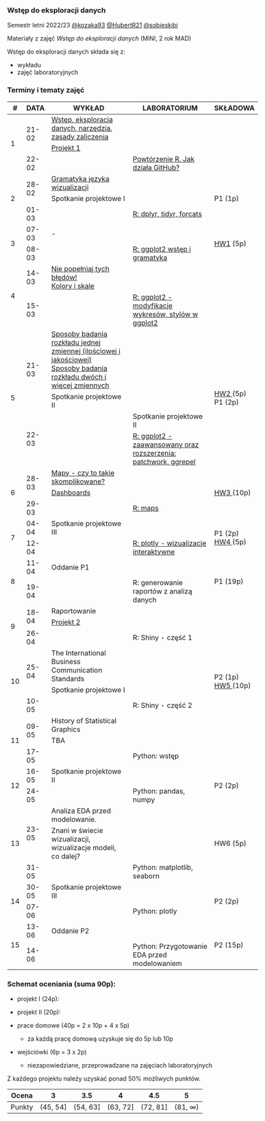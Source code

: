 ### Wstęp do eksploracji danych

Semestr letni 2022/23 [@kozaka93](https://github.com/kozaka93) [@HubertR21](https://github.com/HubertR21) [@sobieskibj](https://github.com/sobieskibj)

Materiały z zajęć *Wstęp do eksploracji danych* (MiNI, 2 rok MAD)

Wstęp do eksploracji danych składa się z:

-   wykładu
-   zajęć laboratoryjnych

### Terminy i tematy zajęć 

<table style="undefined;table-layout: fixed; width: 666px">
<colgroup>
<col style="width: 24.233334px">
<col style="width: 57.233334px">
<col style="width: 190.233334px">
<col style="width: 190.233334px">
<col style="width: 93.116667px">
</colgroup>
<thead>
  <tr>
    <th>#</th>
    <th>DATA</th>
    <th>WYKŁAD</th>
    <th>LABORATORIUM</th>
    <th>SKŁADOWA</th>
  </tr>
</thead>
<tbody>
  <tr>
    <td rowspan="4">1</td>
    <td rowspan="3">21-02</td>
    <td rowspan="2"><a href=https://github.com/MI2-Education/2023L-ExploratoryDataAnalysis/blob/main/lectures/L1-intro.pdf  target="_blank" rel="noopener noreferrer">Wstęp, eksploracja danych, narzędzia, zasady zaliczenia</a></td>
    <td rowspan="3"></td>
    <td rowspan="4"></td>
  </tr>
  <tr>
  </tr>
  <tr>
    <td><a href=https://github.com/MI2-Education/2023L-ExploratoryDataAnalysis/tree/main/projects/project1 target="_blank" rel="noopener noreferrer">Projekt 1</a></td>
  </tr>
  <tr>
    <td>22-02</td>
    <td></td>
    <td><a href=https://github.com/MI2-Education/2023L-ExploratoryDataAnalysis/tree/main/labs/lab1  target="_blank" rel="noopener noreferrer">Powtórzenie R. Jak działa GitHub?</a></td>
  </tr>
  <tr>
    <td rowspan="4">2</td>
    <td rowspan="2">28-02</td>
    <td><a href=https://github.com/MI2-Education/2023L-ExploratoryDataAnalysis/blob/main/lectures/L2-visualization-grammar.pdf target="_blank" rel="noopener noreferrer">Gramatyka języka wizualizacji</a></td>
    <td rowspan="2"></td>
    <td rowspan="4">P1 (1p)</td>
  </tr>
  <tr>
    <td>Spotkanie projektowe I</td>
  </tr>
  <tr>
    <td rowspan="2">01-03</td>
    <td rowspan="2"></td>
    <td rowspan="2"><a href=https://github.com/MI2-Education/2023L-ExploratoryDataAnalysis/tree/main/labs/lab2 target="_blank" rel="noopener noreferrer">R: dplyr, tidyr, forcats</a></td>
  </tr>
  <tr>
  </tr>
  <tr>
    <td rowspan="4">3</td>
    <td rowspan="2">07-03</td>
    <td rowspan="2">-</td>
    <td rowspan="2"></td>
    <td rowspan="4"><a href=https://github.com/MI2-Education/2023L-ExploratoryDataAnalysis/issues/44 target="_blank" rel="noopener noreferrer">HW1</a> (5p)</td>
  </tr>
  <tr>
  </tr>
  <tr>
    <td rowspan="2">08-03</td>
    <td rowspan="2"></td>
    <td rowspan="2"><a href=https://github.com/MI2-Education/2023L-ExploratoryDataAnalysis/tree/main/labs/lab3 target="_blank" rel="noopener noreferrer">R: ggplot2 wstęp i gramatyka</a></td>
  </tr>
  <tr>
  </tr>
  <tr>
    <td rowspan="4">4</td>
    <td rowspan="2">14-03</td>
    <td><a href=https://github.com/MI2-Education/2023L-ExploratoryDataAnalysis/blob/main/lectures/L4-color-scales.pdf target="_blank" rel="noopener noreferrer">Nie popełniaj tych błędów! <br> Kolory i skale</a></td>
    <td rowspan="2"></td>
    <td rowspan="4"></td>
  </tr>
  <tr>
  </tr>
  <tr>
    <td rowspan="2">15-03</td>
    <td rowspan="2"></td>
    <td rowspan="2"><a href=https://github.com/MI2-Education/2023L-ExploratoryDataAnalysis/tree/main/labs/lab4 target="_blank" rel="noopener noreferrer">R: ggplot2 - modyfikacje wykresów, stylów w ggplot2</a></td>
  </tr>
  <tr>
  </tr>
  <tr>
    <td rowspan="4">5</td>
    <td rowspan="2">21-03</td>
    <td><a href=https://github.com/MI2-Education/2023L-ExploratoryDataAnalysis/blob/main/lectures/L5-variable-distribution.html target="_blank" rel="noopener noreferrer">Sposoby badania rozkładu jednej zmiennej (ilościowej i jakościowej)<br>Sposoby badania rozkładu dwóch i więcej zmiennych</a></td>
    <td rowspan="2"></td>
    <td rowspan="4"><a href=https://github.com/MI2-Education/2023L-ExploratoryDataAnalysis/issues/94 target="_blank" rel="noopener noreferrer">HW2 </a>(5p)<br>P1 (2p)</td>
  </tr>
  <tr>
    <td>Spotkanie projektowe II</td>
  </tr>
  <tr>
    <td rowspan="2">22-03</td>
    <td rowspan="2"></td>
    <td>Spotkanie projektowe II</td>
  </tr>
  <tr>
    <td><a href= https://github.com/MI2-Education/2023L-ExploratoryDataAnalysis/tree/main/labs/lab5 target="_blank" rel="noopener noreferrer">R: ggplot2 - zaawansowany oraz rozszerzenia: patchwork, ggrepel</a></td>
  </tr>
  <tr>
    <td rowspan="4">6</td>
    <td rowspan="2">28-03</td>
    <td><a href= https://github.com/MI2-Education/2023L-ExploratoryDataAnalysis/blob/main/lectures/L6-maps-dashboards.pdf target="_blank" rel="noopener noreferrer">Mapy - czy to takie skomplikowane?</a></td>
    <td rowspan="2"></td>
    <td rowspan="4"><a href=https://github.com/MI2-Education/2023L-ExploratoryDataAnalysis/issues/95 target="_blank" rel="noopener noreferrer"> HW3 </a>(10p)</td>
  </tr>
  <tr>
    <td><a href= https://github.com/MI2-Education/2023L-ExploratoryDataAnalysis/blob/main/lectures/L6-maps-dashboards.pdf target="_blank" rel="noopener noreferrer">Dashboards</a></td>
  </tr>
  <tr>
    <td rowspan="2">29-03</td>
    <td rowspan="2"></td>
    <td rowspan="2"><a href=https://github.com/MI2-Education/2023L-ExploratoryDataAnalysis/tree/main/labs/lab6 target="_blank" rel="noopener noreferrer">R: maps</a></td>
  </tr>
  <tr>
  </tr>
  <tr>
    <td rowspan="4">7</td>
    <td rowspan="2">04-04</td>
    <td rowspan="2">Spotkanie projektowe III</td>
    <td rowspan="2"></td>
    <td rowspan="4">P1 (2p)<br><a href=https://github.com/MI2-Education/2023L-ExploratoryDataAnalysis/issues/170 target="_blank" rel="noopener noreferrer">HW4 </a> (5p)</td>
  </tr>
  <tr>
  </tr>
  <tr>
    <td rowspan="2">12-04</td>
    <td rowspan="2"></td>
    <td rowspan="2"><a href=https://github.com/MI2-Education/2023L-ExploratoryDataAnalysis/tree/main/labs/lab7 target="_blank" rel="noopener noreferrer">R: plotly - wizualizacje interaktywne </a></td>
  </tr>
  <tr>
  </tr>
  <tr>
    <td rowspan="4">8</td>
    <td rowspan="2">11-04</td>
    <td rowspan="2">Oddanie P1</td>
    <td rowspan="2"></td>
    <td rowspan="4">P1 (19p)</td>
  </tr>
  <tr>
  </tr>
  <tr>
    <td rowspan="2">19-04</td>
    <td rowspan="2"></td>
    <td rowspan="2">R: generowanie raportów z analizą danych</td>
  </tr>
  <tr>
  </tr>
  <tr>
    <td rowspan="4">9</td>
    <td rowspan="2">18-04</td>
    <td>Raportowanie </td>
    <td rowspan="2"></td>
    <td rowspan="4"></td>
  </tr>
  <tr>
    <td><a href=https://github.com/MI2-Education/2023L-ExploratoryDataAnalysis/tree/main/projects/project2 target="_blank" rel="noopener noreferrer">Projekt 2</a></td>
  </tr>
  <tr>
    <td rowspan="2">26-04</td>
    <td rowspan="2"></td>
    <td rowspan="2">R: Shiny - część 1</td>
  </tr>
  <tr>
  </tr>
  <tr>
    <td rowspan="4">10</td>
    <td rowspan="2">25-04</td>
    <td>The International Business Communication Standards</td>
    <td rowspan="2"></td>
    <td rowspan="4">P2 (1p)<br><a href=https://github.com/MI2-Education/2023L-ExploratoryDataAnalysis/issues/257 target="_blank" rel="noopener noreferrer">HW5 </a>(10p)</td>
  </tr>
  <tr>
    <td>Spotkanie projektowe I</td>
  </tr>
  <tr>
    <td rowspan="2">10-05</td>
    <td rowspan="2"></td>
    <td rowspan="2">R: Shiny - część 2</td>
  </tr>
  <tr>
  </tr>
  <tr>
    <td rowspan="4">11</td>
    <td rowspan="2">09-05</td>
    <td>History of Statistical Graphics</td>
    <td rowspan="2"></td>
    <td rowspan="4"></td>
  </tr>
  <tr>
    <td>TBA</td>
  </tr>
  <tr>
    <td rowspan="2">17-05</td>
    <td rowspan="2"></td>
    <td rowspan="2">Python: wstęp</td>
  </tr>
  <tr>
  </tr>
  <tr>
    <td rowspan="4">12</td>
    <td rowspan="2">16-05</td>
    <td rowspan="2">Spotkanie projektowe II</td>
    <td rowspan="2"></td>
    <td rowspan="4">P2 (2p)</td>
  </tr>
  <tr>
  </tr>
  <tr>
    <td rowspan="2">24-05</td>
    <td rowspan="2"></td>
    <td rowspan="2">Python: pandas, numpy</td>
  </tr>
  <tr>
  </tr>
  <tr>
    <td rowspan="4">13</td>
    <td rowspan="2">23-05</td>
    <td>Analiza EDA przed modelowanie.</td>
    <td rowspan="2"></td>
    <td rowspan="4">HW6 (5p)</td>
  </tr>
  <tr>
    <td>Znani w świecie wizualizacji, wizualizacje modeli, co dalej?</td>
  </tr>
  <tr>
    <td rowspan="2">31-05</td>
    <td rowspan="2"></td>
    <td rowspan="2">Python: matplotlib, seaborn</td>
  </tr>
  <tr>
  </tr>
  <tr>
    <td rowspan="4">14</td>
    <td rowspan="2">30-05</td>
    <td rowspan="2">Spotkanie projektowe III</td>
    <td rowspan="2"></td>
    <td rowspan="4">P2 (2p)</td>
  </tr>
  <tr>
  </tr>
  <tr>
    <td rowspan="2">07-06</td>
    <td rowspan="2"></td>
    <td rowspan="2">Python: plotly</td>
  </tr>
  <tr>
  </tr>
  <tr>
    <td rowspan="4">15</td>
    <td rowspan="2">13-06</td>
    <td rowspan="2">Oddanie P2</td>
    <td rowspan="2"></td>
    <td rowspan="4">P2 (15p)</td>
  </tr>
  <tr>
  </tr>
  <tr>
    <td rowspan="2">14-06</td>
    <td rowspan="2"></td>
    <td rowspan="2">Python: Przygotowanie EDA przed modelowaniem</td>
  </tr>
  <tr>
  </tr>
</tbody>
</table>


### Schemat oceniania (suma 90p):

- projekt I (24p):

- projekt II (20p):

- prace domowe (40p = 2 x 10p + 4 x 5p)
	- za każdą pracę domową uzyskuje się do 5p lub 10p

- wejściówki (6p = 3 x 2p)
	- niezapowiedziane, przeprowadzane na zajęciach laboratoryjnych 
    
    
Z każdego projektu należy uzyskać ponad 50% możliwych punktów.

| Ocena |  3 | 3.5 | 4 | 4.5 | 5 |
|:---:|:---:|:---:|:---:|:---:|:---:|
| Punkty   | (45, 54] | (54, 63] | (63, 72] | (72, 81] | (81, ∞) |
